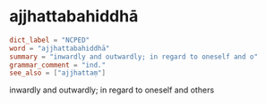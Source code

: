 # ajjhattabahiddhā

``` toml
dict_label = "NCPED"
word = "ajjhattabahiddhā"
summary = "inwardly and outwardly; in regard to oneself and o"
grammar_comment = "ind."
see_also = ["ajjhattaṃ"]
```

inwardly and outwardly; in regard to oneself and others

